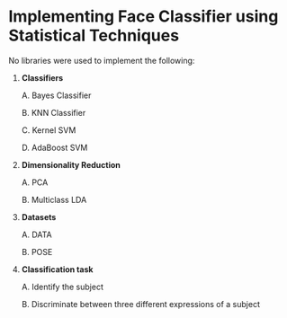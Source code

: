 # Implementing Face Classifier using Statistical Techniques

No libraries were used to implement the following:

1. **Classifiers**

    A. Bayes Classifier 

    B. KNN Classifier

    C. Kernel SVM

    D. AdaBoost SVM

2. **Dimensionality Reduction**

    A. PCA

    B. Multiclass LDA

3. **Datasets**

    A. DATA

    B. POSE

4. **Classification task**

    A. Identify the subject

    B. Discriminate between three different expressions of a subject

